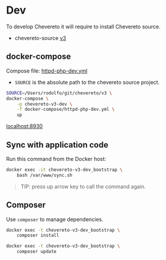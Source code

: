 # Dev

To develop Chevereto it will require to install Chevereto source.

* chevereto-source [v3](https://github.com/chevereto/v3)

## docker-compose

Compose file: [httpd-php-dev.yml](docker-compose/httpd-php-dev.yml)

* `SOURCE` is the absolute path to the chevereto source project.

```sh
SOURCE=/Users/rodolfo/git/chevereto/v3 \
docker-compose \
    -p chevereto-v3-dev \
    -f docker-compose/httpd-php-dev.yml \
    up
```

[localhost:8930](http://localhost:8930)

## Sync with application code

Run this command from the Docker host:

```sh
docker exec -it chevereto-v3-dev_bootstrap \
    bash /var/www/sync.sh
```

> TIP: press up arrow key to call the command again.

## Composer

Use `composer` to manage dependencies.

```sh
docker exec -t chevereto-v3-dev_bootstrap \
    composer install
```

```sh
docker exec -t chevereto-v3-dev_bootstrap \
    composer update
```
